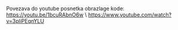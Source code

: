 Povezava do youtube posnetka obrazlage kode:
https://youtu.be/1bcuRAbnO6w \\
https://www.youtube.com/watch?v=3pliPEqnYLU
